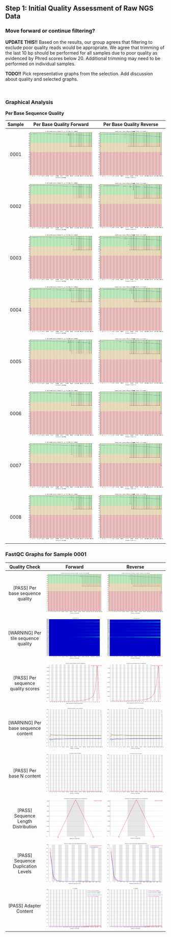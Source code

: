## Step 1: Initial Quality Assessment of Raw NGS Data

### Move forward or continue filtering?

__UPDATE THIS!!__ Based on the results, our group agrees that filtering to exclude poor quality reads would be appropriate. We agree that trimming of the last 10 bp should be performed for all samples due to poor quality as evidenced by Phred scores below 20.  Additional trimming may need to be performed on individual samples.  

__TODO!!__ Pick representative graphs from the selection. Add discussion about quality and selected graphs.  

<br>

### Graphical Analysis

__Per Base Sequence Quality__  

| Sample | Per Base Quality Forward | Per Base Quality Reverse |
| :------: | :------: | :------: |
|0001|<img src="analysis/1_fastqc_reports/0001_1_fastqc/Images/per_base_quality.png"  alt="Per Base Quality of Foward Reads from Sample 0001">|<img src="analysis/1_fastqc_reports/0001_2_fastqc/Images/per_base_quality.png"  alt="Per Base Quality of Reverse Reads from Sample 0001">|
|0002|<img src="analysis/1_fastqc_reports/0002_1_fastqc/Images/per_base_quality.png"  alt="Per Base Quality of Foward Reads from Sample 0002">|<img src="analysis/1_fastqc_reports/0002_2_fastqc/Images/per_base_quality.png"  alt="Per Base Quality of Reverse Reads from Sample 0002">|
|0003|<img src="analysis/1_fastqc_reports/0003_1_fastqc/Images/per_base_quality.png"  alt="Per Base Quality of Foward Reads from Sample 0003">|<img src="analysis/1_fastqc_reports/0003_2_fastqc/Images/per_base_quality.png"  alt="Per Base Quality of Reverse Reads from Sample 0003">|
|0004|<img src="analysis/1_fastqc_reports/0004_1_fastqc/Images/per_base_quality.png"  alt="Per Base Quality of Foward Reads from Sample 0004">|<img src="analysis/1_fastqc_reports/0004_2_fastqc/Images/per_base_quality.png"  alt="Per Base Quality of Reverse Reads from Sample 0004">|
|0005|<img src="analysis/1_fastqc_reports/0005_1_fastqc/Images/per_base_quality.png"  alt="Per Base Quality of Foward Reads from Sample 0005">|<img src="analysis/1_fastqc_reports/0005_2_fastqc/Images/per_base_quality.png"  alt="Per Base Quality of Reverse Reads from Sample 0005">|
|0006|<img src="analysis/1_fastqc_reports/0006_1_fastqc/Images/per_base_quality.png"  alt="Per Base Quality of Foward Reads from Sample 0006">|<img src="analysis/1_fastqc_reports/0006_2_fastqc/Images/per_base_quality.png"  alt="Per Base Quality of Reverse Reads from Sample 0006">|
|0007|<img src="analysis/1_fastqc_reports/0007_1_fastqc/Images/per_base_quality.png"  alt="Per Base Quality of Foward Reads from Sample 0007">|<img src="analysis/1_fastqc_reports/0007_2_fastqc/Images/per_base_quality.png"  alt="Per Base Quality of Reverse Reads from Sample 0007">|
|0008|<img src="analysis/1_fastqc_reports/0008_1_fastqc/Images/per_base_quality.png"  alt="Per Base Quality of Foward Reads from Sample 0008">|<img src="analysis/1_fastqc_reports/0008_2_fastqc/Images/per_base_quality.png"  alt="Per Base Quality of Reverse Reads from Sample 0008">|

### FastQC Graphs for Sample 0001

| Quality Check | Forward | Reverse |
| :------: | :------: | :------: |
|[PASS] Per base sequence quality|<img src="analysis/1_fastqc_reports/0001_1_fastqc/Images/per_base_quality.png"  alt="Per Base Quality of Foward Reads from Sample 0001">|<img src="analysis/1_fastqc_reports/0001_2_fastqc/Images/per_base_quality.png"  alt="Per Base Quality of Reverse Reads from Sample 0001">|
|[WARNING] Per tile sequence quality|<img src="analysis/1_fastqc_reports/0001_1_fastqc/Images/per_tile_quality.png"  alt="Per Tile Quality of Foward Reads from Sample 0001">|<img src="analysis/1_fastqc_reports/0001_2_fastqc/Images/per_tile_quality.png"  alt="Per Tile Quality of Reverse Reads from Sample 0001">|
|[PASS] Per sequence quality scores|<img src="analysis/1_fastqc_reports/0001_1_fastqc/Images/per_sequence_quality.png"  alt="Per Sequence Quality of Foward Reads from Sample 0001">|<img src="analysis/1_fastqc_reports/0001_2_fastqc/Images/per_sequence_quality.png"  alt="Per Sequence Quality of Reverse Reads from Sample 0001">|
|[WARNING] Per base sequence content|<img src="analysis/1_fastqc_reports/0001_1_fastqc/Images/per_base_sequence_content.png"  alt="Per Base Sequence Content of Foward Reads from Sample 0001">|<img src="analysis/1_fastqc_reports/0001_2_fastqc/Images/per_base_sequence_content.png"  alt="Per Base Sequence Content of Reverse Reads from Sample 0001">|
|[PASS] Per base N content|<img src="analysis/1_fastqc_reports/0001_1_fastqc/Images/per_base_n_content.png"  alt="Per Base N Content of Foward Reads from Sample 0001">|<img src="analysis/1_fastqc_reports/0001_2_fastqc/Images/per_base_n_content.png"  alt="Per Base N Content of Reverse Reads from Sample 0001">|
|[PASS] Sequence Length Distribution|<img src="analysis/1_fastqc_reports/0001_1_fastqc/Images/sequence_length_distribution.png"  alt="Sequence Length Distribution of Foward Reads from Sample 0001">|<img src="analysis/1_fastqc_reports/0001_2_fastqc/Images/sequence_length_distribution.png"  alt="Sequence Length Distribution of Reverse Reads from Sample 0001">|
|[PASS] Sequence Duplication Levels|<img src="analysis/1_fastqc_reports/0001_1_fastqc/Images/duplication_levels.png"  alt="Sequence Duplication Levels of Foward Reads from Sample 0001">|<img src="analysis/1_fastqc_reports/0001_2_fastqc/Images/duplication_levels.png"  alt="Sequence Duplication Levels of Reverse Reads from Sample 0001">|
|[PASS] Adapter Content|<img src="analysis/1_fastqc_reports/0001_1_fastqc/Images/adapter_content.png"  alt="Adapter Content of Foward Reads from Sample 0001">|<img src="analysis/1_fastqc_reports/0001_2_fastqc/Images/adapter_content.png"  alt="Adapter Content of Reverse Reads from Sample 0001">|
